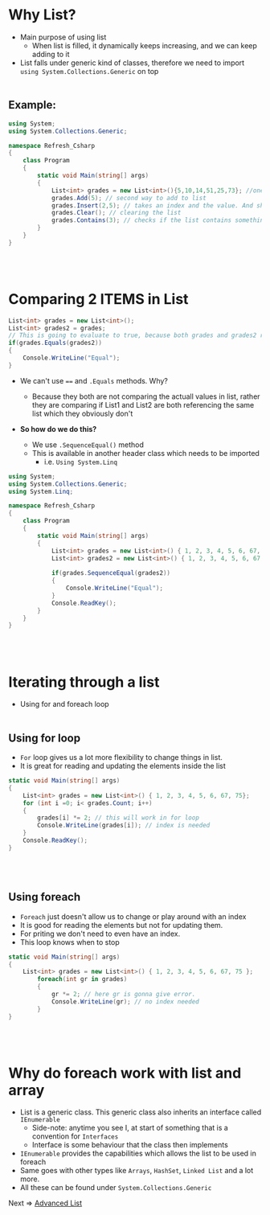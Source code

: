 # Why List? 
- Main purpose of using list 
  - When list is filled, it dynamically keeps increasing, and we can keep adding to it
-  List falls under generic kind of classes, therefore we need to import `using System.Collections.Generic` on top
<br/><br/>

## Example:
```C#
using System;
using System.Collections.Generic;

namespace Refresh_Csharp
{
    class Program
    {
        static void Main(string[] args)
        {
            List<int> grades = new List<int>(){5,10,14,51,25,73}; //one way to add stuff to list
            grades.Add(5); // second way to add to list
            grades.Insert(2,5); // takes an index and the value. And shifts the list forward
            grades.Clear(); // clearing the list
            grades.Contains(3); // checks if the list contains something
        }
    }
}
```
<br/><br/>

# Comparing 2 ITEMS in List
```C#
List<int> grades = new List<int>();
List<int> grades2 = grades;
// This is going to evaluate to true, because both grades and grades2 reference the same list
if(grades.Equals(grades2))
{
    Console.WriteLine("Equal");
}

```
- We can't use `==` and `.Equals` methods. Why?
  - Because they both are not comparing the actuall values in list, rather they are comparing if List1 and List2 are both referencing the same list which they obviously don't

- **So how do we do this?**
  - We use `.SequenceEqual()` method
  - This is available in another header class which needs to be imported 
    - i.e. `Using System.Linq`

```C#
using System;
using System.Collections.Generic;
using System.Linq;

namespace Refresh_Csharp
{
    class Program
    {
        static void Main(string[] args)
        {
            List<int> grades = new List<int>() { 1, 2, 3, 4, 5, 6, 67, 75 };
            List<int> grades2 = new List<int>() { 1, 2, 3, 4, 5, 6, 67, 75 };
            
            if(grades.SequenceEqual(grades2))
            {
                Console.WriteLine("Equal");
            }
            Console.ReadKey();
        }
    }
}
```
<br/><br/>

# Iterating through a list 
- Using for and foreach loop
<br/><br/>

## Using for loop
- `For` loop gives us a lot more flexibility to change things in list.
- It is great for reading and updating the elements inside the list
  
```C#
static void Main(string[] args)
{
    List<int> grades = new List<int>() { 1, 2, 3, 4, 5, 6, 67, 75};
    for (int i =0; i< grades.Count; i++)
    {
        grades[i] *= 2; // this will work in for loop 
        Console.WriteLine(grades[i]); // index is needed
    }
    Console.ReadKey();
}
```
<br/><br/>

## Using foreach
- `Foreach` just doesn't allow us to change or play around with an index 
- It is good for reading the elements but not for updating them.
- For priting we don't need to even have an index.
- This loop knows when to stop
  
```C#
static void Main(string[] args)
{
    List<int> grades = new List<int>() { 1, 2, 3, 4, 5, 6, 67, 75 };
        foreach(int gr in grades)
        {
            gr *= 2; // here gr is gonna give error.
            Console.WriteLine(gr); // no index needed
        }
}
```
<br/><br/>

# Why do foreach work with list and array
- List is a generic class. This generic class also inherits an interface called `IEnumerable` 
  - Side-note: anytime you see I, at start of something that is a convention for `Interfaces`
  - Interface is some behaviour that the class then implements
- `IEnumerable` provides the capabilities which allows the list to be used in foreach
- Same goes with other types like `Arrays`, `HashSet`, `Linked List` and a lot more. 
- All these can be found under `System.Collections.Generic`

Next => [Advanced List](10.%20Advanced_list.md)